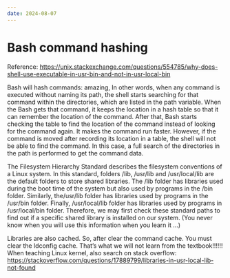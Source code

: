 ```yaml
---
date: 2024-08-07
---
```


# Bash command hashing

Reference:
https://unix.stackexchange.com/questions/554785/why-does-shell-use-executable-in-usr-bin-and-not-in-usr-local-bin

Bash will hash commands: amazing, In other words, when any command is executed
without naming its path, the shell starts searching for that command within the
directories, which are listed in the path variable. When the Bash gets that
command, it keeps the location in a hash table so that it can remember the
location of the command. After that, Bash starts checking the table to find the
location of the command instead of looking for the command again. It makes the
command run faster. However, if the command is moved after recording its
location in a table, the shell will not be able to find the command. In this
case, a full search of the directories in the path is performed to get the
command data.

The Filesystem Hierarchy Standard describes the filesystem conventions of a
Linux system. In this standard, folders /lib, /usr/lib and /usr/local/lib are
the default folders to store shared libraries. The /lib folder has libraries
used during the boot time of the system but also used by programs in the /bin
folder. Similarly, the/usr/lib folder has libraries used by programs in the
/usr/bin folder. Finally, /usr/local/lib folder has libraries used by programs
in /usr/local/bin folder. Therefore, we may first check these standard paths to
find out if a specific shared library is installed on our system. (You never
know when you will use this information when you learn it …)

Libraries are also cached. So, after clear the command cache. You must clear the
ldconfig cache. That’s what we will not learn from the textbook!!!!!! When
teaching Linux kernel, also search on stack overflow:
https://stackoverflow.com/questions/17889799/libraries-in-usr-local-lib-not-found